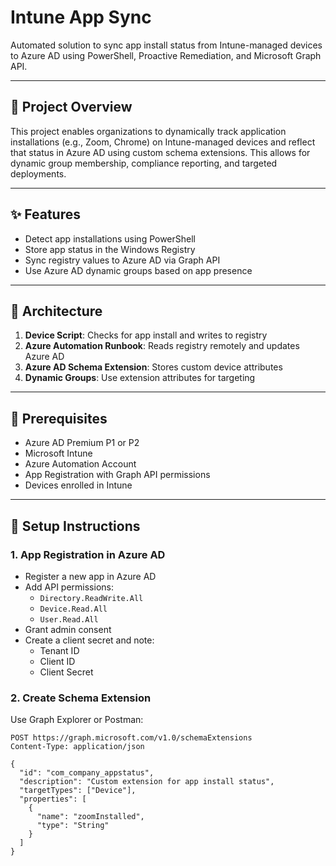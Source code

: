 # Intune App Sync

Automated solution to sync app install status from Intune-managed devices to Azure AD using PowerShell, Proactive Remediation, and Microsoft Graph API.

---

## 📌 Project Overview

This project enables organizations to dynamically track application installations (e.g., Zoom, Chrome) on Intune-managed devices and reflect that status in Azure AD using custom schema extensions. This allows for dynamic group membership, compliance reporting, and targeted deployments.

---

## ✨ Features

- Detect app installations using PowerShell
- Store app status in the Windows Registry
- Sync registry values to Azure AD via Graph API
- Use Azure AD dynamic groups based on app presence

---

## 🧱 Architecture

1. **Device Script**: Checks for app install and writes to registry
2. **Azure Automation Runbook**: Reads registry remotely and updates Azure AD
3. **Azure AD Schema Extension**: Stores custom device attributes
4. **Dynamic Groups**: Use extension attributes for targeting

---

## 🔧 Prerequisites

- Azure AD Premium P1 or P2
- Microsoft Intune
- Azure Automation Account
- App Registration with Graph API permissions
- Devices enrolled in Intune

---

## 🚀 Setup Instructions

### 1. App Registration in Azure AD

- Register a new app in Azure AD
- Add API permissions:
  - `Directory.ReadWrite.All`
  - `Device.Read.All`
  - `User.Read.All`
- Grant admin consent
- Create a client secret and note:
  - Tenant ID
  - Client ID
  - Client Secret

### 2. Create Schema Extension

Use Graph Explorer or Postman:

```http
POST https://graph.microsoft.com/v1.0/schemaExtensions
Content-Type: application/json

{
  "id": "com_company_appstatus",
  "description": "Custom extension for app install status",
  "targetTypes": ["Device"],
  "properties": [
    {
      "name": "zoomInstalled",
      "type": "String"
    }
  ]
}
